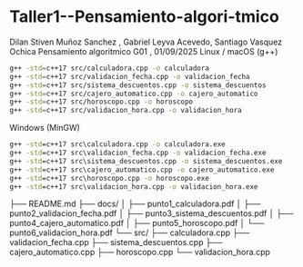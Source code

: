 # Taller1--Pensamiento-algori-tmico

Dilan Stiven Muñoz Sanchez , Gabriel Leyva Acevedo, Santiago Vasquez Ochica 
Pensamiento algoritmico G01 , 01/09/2025
Linux / macOS (g++)
```bash
g++ -std=c++17 src/calculadora.cpp -o calculadora
g++ -std=c++17 src/validacion_fecha.cpp -o validacion_fecha
g++ -std=c++17 src/sistema_descuentos.cpp -o sistema_descuentos
g++ -std=c++17 src/cajero_automatico.cpp -o cajero_automatico
g++ -std=c++17 src/horoscopo.cpp -o horoscopo
g++ -std=c++17 src/validacion_hora.cpp -o validacion_hora
```
Windows (MinGW)
```bat
g++ -std=c++17 src\calculadora.cpp -o calculadora.exe
g++ -std=c++17 src\validacion_fecha.cpp -o validacion_fecha.exe
g++ -std=c++17 src\sistema_descuentos.cpp -o sistema_descuentos.exe
g++ -std=c++17 src\cajero_automatico.cpp -o cajero_automatico.exe
g++ -std=c++17 src\horoscopo.cpp -o horoscopo.exe
g++ -std=c++17 src\validacion_hora.cpp -o validacion_hora.exe
```
├── README.md
├── docs/
│   ├── punto1_calculadora.pdf
│   ├── punto2_validacion_fecha.pdf
│   ├── punto3_sistema_descuentos.pdf
│   ├── punto4_cajero_automatico.pdf
│   ├── punto5_horoscopo.pdf
│   └── punto6_validacion_hora.pdf
└── src/
    ├── calculadora.cpp
    ├── validacion_fecha.cpp
    ├── sistema_descuentos.cpp
    ├── cajero_automatico.cpp
    ├── horoscopo.cpp
    └── validacion_hora.cpp

